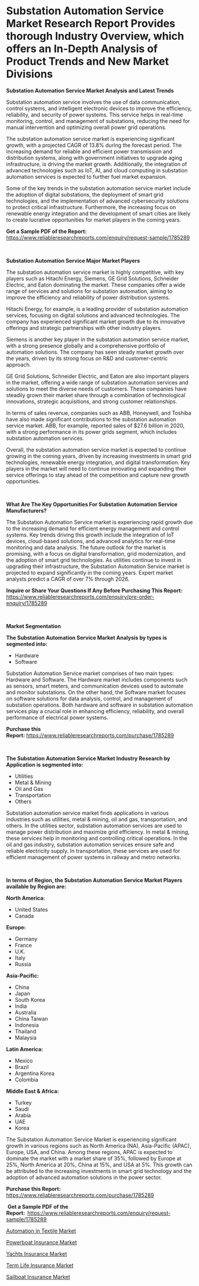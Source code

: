 <p><h1>Substation Automation Service Market Research Report Provides thorough Industry Overview, which offers an In-Depth Analysis of Product Trends and New Market Divisions</h1></p><p><strong>Substation Automation Service Market Analysis and Latest Trends</strong></p>
<p><p>Substation automation service involves the use of data communication, control systems, and intelligent electronic devices to improve the efficiency, reliability, and security of power systems. This service helps in real-time monitoring, control, and management of substations, reducing the need for manual intervention and optimizing overall power grid operations.</p><p>The substation automation service market is experiencing significant growth, with a projected CAGR of 13.8% during the forecast period. The increasing demand for reliable and efficient power transmission and distribution systems, along with government initiatives to upgrade aging infrastructure, is driving the market growth. Additionally, the integration of advanced technologies such as IoT, AI, and cloud computing in substation automation services is expected to further fuel market expansion.</p><p>Some of the key trends in the substation automation service market include the adoption of digital substations, the deployment of smart grid technologies, and the implementation of advanced cybersecurity solutions to protect critical infrastructure. Furthermore, the increasing focus on renewable energy integration and the development of smart cities are likely to create lucrative opportunities for market players in the coming years.</p></p>
<p><strong>Get a Sample PDF of the Report:&nbsp;</strong> <a href="https://www.reliableresearchreports.com/enquiry/request-sample/1785289">https://www.reliableresearchreports.com/enquiry/request-sample/1785289</a></p>
<p>&nbsp;</p>
<p><strong>Substation Automation Service Major Market Players</strong></p>
<p><p>The substation automation service market is highly competitive, with key players such as Hitachi Energy, Siemens, GE Grid Solutions, Schneider Electric, and Eaton dominating the market. These companies offer a wide range of services and solutions for substation automation, aiming to improve the efficiency and reliability of power distribution systems.</p><p>Hitachi Energy, for example, is a leading provider of substation automation services, focusing on digital solutions and advanced technologies. The company has experienced significant market growth due to its innovative offerings and strategic partnerships with other industry players.</p><p>Siemens is another key player in the substation automation service market, with a strong presence globally and a comprehensive portfolio of automation solutions. The company has seen steady market growth over the years, driven by its strong focus on R&D and customer-centric approach.</p><p>GE Grid Solutions, Schneider Electric, and Eaton are also important players in the market, offering a wide range of substation automation services and solutions to meet the diverse needs of customers. These companies have steadily grown their market share through a combination of technological innovations, strategic acquisitions, and strong customer relationships.</p><p>In terms of sales revenue, companies such as ABB, Honeywell, and Toshiba have also made significant contributions to the substation automation service market. ABB, for example, reported sales of $27.6 billion in 2020, with a strong performance in its power grids segment, which includes substation automation services.</p><p>Overall, the substation automation service market is expected to continue growing in the coming years, driven by increasing investments in smart grid technologies, renewable energy integration, and digital transformation. Key players in the market will need to continue innovating and expanding their service offerings to stay ahead of the competition and capture new growth opportunities.</p></p>
<p>&nbsp;</p>
<p><strong>What Are The Key Opportunities For Substation Automation Service Manufacturers?</strong></p>
<p><p>The Substation Automation Service market is experiencing rapid growth due to the increasing demand for efficient energy management and control systems. Key trends driving this growth include the integration of IoT devices, cloud-based solutions, and advanced analytics for real-time monitoring and data analysis. The future outlook for the market is promising, with a focus on digital transformation, grid modernization, and the adoption of smart grid technologies. As utilities continue to invest in upgrading their infrastructure, the Substation Automation Service market is projected to expand significantly in the coming years. Expert market analysts predict a CAGR of over 7% through 2026.</p></p>
<p><strong>Inquire or Share Your Questions If Any Before Purchasing This Report:</strong> <a href="https://www.reliableresearchreports.com/enquiry/pre-order-enquiry/1785289">https://www.reliableresearchreports.com/enquiry/pre-order-enquiry/1785289</a></p>
<p>&nbsp;</p>
<p><strong>Market Segmentation</strong></p>
<p><strong>The Substation Automation Service Market Analysis by types is segmented into:</strong></p>
<p><ul><li>Hardware</li><li>Software</li></ul></p>
<p><p>Substation Automation Service market comprises of two main types: Hardware and Software. The Hardware market includes components such as sensors, smart meters, and communication devices used to automate and monitor substations. On the other hand, the Software market focuses on software solutions for data analysis, control, and management of substation operations. Both hardware and software in substation automation services play a crucial role in enhancing efficiency, reliability, and overall performance of electrical power systems.</p></p>
<p><strong>Purchase this Report:&nbsp;</strong><a href="https://www.reliableresearchreports.com/purchase/1785289">https://www.reliableresearchreports.com/purchase/1785289</a></p>
<p>&nbsp;</p>
<p><strong>The Substation Automation Service Market Industry Research by Application is segmented into:</strong></p>
<p><ul><li>Utilities</li><li>Metal & Mining</li><li>Oil and Gas</li><li>Transportation</li><li>Others</li></ul></p>
<p><p>Substation automation service market finds applications in various industries such as utilities, metal & mining, oil and gas, transportation, and others. In the utilities sector, substation automation services are used to manage power distribution and maximize grid efficiency. In metal & mining, these services help in monitoring and controlling critical operations. In the oil and gas industry, substation automation services ensure safe and reliable electricity supply. In transportation, these services are used for efficient management of power systems in railway and metro networks.</p></p>
<p>&nbsp;</p>
<p><strong>In terms of Region, the Substation Automation Service Market Players available by Region are:</strong></p>
<p>
    <p> <strong> North America: </strong>
        <ul>
            <li>United States</li>
            <li>Canada</li>
        </ul>
        </p> 
    <p> <strong> Europe: </strong>
        <ul>
            <li>Germany</li>
            <li>France</li>
            <li>U.K.</li>
            <li>Italy</li>
            <li>Russia</li>
        </ul>
        </p> 
    <p> <strong> Asia-Pacific: </strong>
        <ul>
            <li>China</li>
            <li>Japan</li>
            <li>South Korea</li>
            <li>India</li>
            <li>Australia</li>
            <li>China Taiwan</li>
            <li>Indonesia</li>
            <li>Thailand</li>
            <li>Malaysia</li>
        </ul>
        </p> 
    <p> <strong> Latin America: </strong>
        <ul>
            <li>Mexico</li>
            <li>Brazil</li>
            <li>Argentina Korea</li>
            <li>Colombia</li>
        </ul>
        </p> 
    <p> <strong> Middle East & Africa: </strong>
        <ul>
            <li>Turkey</li>
            <li>Saudi</li>
            <li>Arabia</li>
            <li>UAE</li>
            <li>Korea</li>
        </ul>
    </p>
    </p>
<p><p>The Substation Automation Service Market is experiencing significant growth in various regions such as North America (NA), Asia-Pacific (APAC), Europe, USA, and China. Among these regions, APAC is expected to dominate the market with a market share of 35%, followed by Europe at 25%, North America at 20%, China at 15%, and USA at 5%. This growth can be attributed to the increasing investments in smart grid technology and the adoption of advanced automation solutions in the power sector.</p></p>
<p><strong>Purchase this Report: </strong><a href="https://www.reliableresearchreports.com/purchase/1785289">https://www.reliableresearchreports.com/purchase/1785289</a></p>
<p>&nbsp;<strong>Get a Sample PDF of the Report:&nbsp;&nbsp;</strong><a href="https://www.reliableresearchreports.com/enquiry/request-sample/1785289">https://www.reliableresearchreports.com/enquiry/request-sample/1785289</a></p>
<p><strong></strong></p>
<p><p><a href="https://medium.com/@philliphicks76g/automation-in-textile-market-outlook-industry-overview-and-forecast-2024-to-2031-a6d6ba8f0c1e">Automation in Textile Market</a></p><p><a href="https://medium.com/@leatharohan/powerboat-insurance-market-share-evolution-and-market-growth-trends-2024-2031-df8d79e58b95">Powerboat Insurance Market</a></p><p><a href="https://medium.com/@philliphicks76g/yachts-insurance-market-exploring-market-share-market-trends-and-future-growth-3df9bd369ac0">Yachts Insurance Market</a></p><p><a href="https://medium.com/@leatharohan/term-life-insurance-market-analysis-its-cagr-market-segmentation-and-global-industry-overview-8303a81ac2b2">Term Life Insurance Market</a></p><p><a href="https://medium.com/@philliphicks76g/sailboat-insurance-market-comprehensive-assessment-by-type-application-and-geography-0b564ec883a6">Sailboat Insurance Market</a></p></p>
